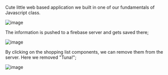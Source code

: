 Cute little web based application we built in one of our fundamentals of Javascript class. 

![image](https://github.com/user-attachments/assets/bc0c4d12-d85d-4579-8d13-ff9c9722812a)

The information is pushed to a firebase server and gets saved there;

![image](https://github.com/user-attachments/assets/561f58fb-5190-480a-97e4-8519385e1b64)

By clicking on the shopping list components, we can remove them from the server. Here we removed "Tuna!";

![image](https://github.com/user-attachments/assets/39cfe1a3-0cfc-42a1-9bd7-d9a66fff7ff8)
